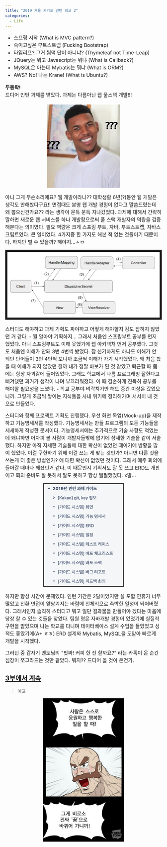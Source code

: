 ```yaml
---
title: "2019 겨울 카카오 인턴 회고 2"
categories:
  - Life
---
```

<ul style="font-size:medium">
  <li>스프링 시작 (What is MVC pattern?)</li>
  <li>죽이고싶은 부트스트랩 (Fucking Bootstrap)</li>
  <li>타임리프? 그거 씹덕 단어 아니냐? (Thymeleaf not Time-Leap)</li>
  <li>JQuery는 뭐고 Javascript는 뭐냐 (What is Callback?)</li>
  <li>MySQL은 아는데 Mybatis는 뭐냐 (What is ORM?)</li>
  <li>AWS? No! 나는 Krane! (What is Ubuntu?)</li>
</ul>

<span style="font-size:medium"><strong>두둥탁!</strong><br> 드디어 인턴 과제를 받았다. 과제는 다름아닌 웹 풀스택 개발!!!</span>

<p align="center"><img src="/assets/images/jjal/black_wtf.jpg" alt="읭 뭐라구요?"/></p>

<span style="font-size:medium">아니 그게 무슨소리에요? 웹 개발이라니?? 대학생활 6년(?)동안 웹 개발은 생각도 안해봤다구요!! 면접때도 분명 웹 개발 경험이 없다고 말씀드렸는데 왜 뽑으신건가요?? 라는 생각이 문득 문득 지나갔었다. 과제에 대해서 간략히 말하면 새로운 웹 서비스를 하나 개발함으로써 풀 스택 개발자의 역량을 검증해본다는 의미였다. 필요 역량은 크게 스프링 부트, 자바, 부트스트랩, 자바스크립트였다. 큰 일이었다. 4가지중 한 가지도 해본 적 없는 것들이기 때문이다. 하지만 별 수 있을까? 해야지...ㅅㅂ</span>

![spring_mvc](/assets/images/post-intern/spring_mvc.jpg)

<span style="font-size:medium">스터디도 해야하고 과제 기획도 짜야하고 어떻게 해야할지 감도 잡히지 않았던 거 같다. - 뭘 알아야 기획하지... 그래서 처음엔 스프링부트 공부를 먼저 했었다. 아니 스프링부트도 이해 못했기에 웹 아키텍처 먼저 공부했다. 그것도 처음엔 이해가 안돼 3번 4번씩 봤었다. 참 신기하게도 하나도 이해가 안 되던 단어들이 3번 4번씩 보니까 조금씩 이해가 가기 시작했었다. 왜 처음 봤을 때 이해가 되지 않았던 걸까 내가 정말 바보가 된 것 같았고 퇴근할 때 쯤에는 항상 자괴감에 들어있었다. 그래도 학교에서 나름 프로그래밍 잘한다고 뻐겨댔던 과거가 생각이 나며 부끄러워졌다. 이 때 겸손하게 진득히 공부를 해야할 필요성을 느꼈다. - 학교 공부야 벼락치기만 해도 중간 이상은 갔었으니까. 그렇게 조금씩 쌓이는 지식들을 사내 위키에 정리해가며 서서히 내 것으로 만들었다. </span>

<span style="font-size:medium">스터디와 함께 프로젝트 기획도 진행했다. 우선 화면 목업(Mock-up)을 제작하고 기능명세서를 작성했다. 기능명세서는 만들 프로그램의 모든 기능들을 세세하게 작성한 문서이다. 기능명세서에는 추가적으로 기술 사항도 적었는데 왜냐하면 어차피 볼 사람이 개발자들밖에 없기에 상세한 기술을 같이 서술했다. 하지만 아직 자세한 기술들에 대한 확신이 없었던 때이기에 방황을 많이 했었다. 이걸 구현하기 위해 이걸 쓰는 게 맞는 것인가? 아니면 다른 것을 쓰는게 더 좋은 방법인가? 에 대한 확신이 없었던 것이다. 그래서 매주 회의에 들어갈 때마다 깨졌던거 같다. 이 때문인지 기획서도 잘 못 쓰고 ERD도 개판이고 회의 준비도 잘 못해서 말도 못하고 항상 쩔쩔맸었다. x발...</span>

<p align="center">
  <img src="/assets/images/post-intern/docs.png" style="width:260px; height=auto">
</p>

<span style="font-size:medium">하지만 항상 시간이 문제였다. 인턴 기간은 2달이었지만 설 포함 연휴가 너무 많았고 전환 면접이 앞당겨지는 바람에 전체적으로 촉박한 일정이 되어버렸다. 그래서인지 솔직히 스터디고 뭐고 일단 결과물을 만들어야 겠다는 마음에 당장 할 수 있는 것들을 찾았다. 팀원 형은 자바개발 경험이 있었기에 실질적 구현을 맡았으며 나는 학교를 다니며 데이터베이스 설계 수업을 들었었고 성적도 좋았기에(A+ ㅎㅎ) ERD 설계와 Mybatis, MySQL을 도맡아 빠르게 개발을 시작했다.  </span>

<span style="font-size:medium">그러던 중 갑자기 멘토님의 "핏짜! 커피 한 잔 할까요?" 라는 카톡이 온 순간 심장이 쪼그라드는 것만 같았다. 뭐지?? 드디어 올 것이 온건가.</span>

## [3부에서 계속](#)
> 예고<br>
<p align="center"><img src="/assets/images/post-intern/dream.jpg" style="width:260px; height=auto"/></p>